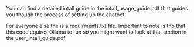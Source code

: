 You can find a detailed intall guide in the intall_usage_guide.pdf that guides you though the process of setting up the chatbot.

For everyone else the is a requirments.txt file. 
Important to note is tho that this code equires Ollama to run so you might want to look at that section in the user_intall_guide.pdf
